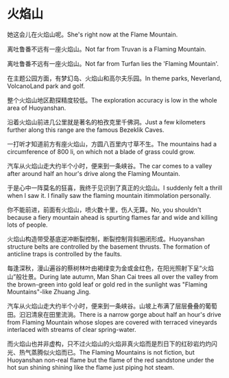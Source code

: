 # 火焰山

<p><span class="chinese">她这会儿在火焰山呢。</span><span class="english">She's right now at the Flame Mountain.</span></p>

<p><span class="chinese">离吐鲁番不远有一座火焰山。</span><span class="english">Not far from Truvan is a Flaming Mountain.</span></p>

<p><span class="chinese">离吐鲁番不远有一座火焰山。</span><span class="english">Not far from Turfan lies the 'Flaming Mountain'.</span></p>

<p><span class="chinese">在主题公园方面，有梦幻岛、火焰山和高尔夫乐园。</span><span class="english">In theme parks, Neverland, VolcanoLand park and golf.</span></p>

<p><span class="chinese">整个火焰山地区勘探精度较低。</span><span class="english">The exploration accuracy is low in the whole area of Huoyanshan.</span></p>

<p><span class="chinese">沿着火焰山前进几公里就是著名的柏孜克里千佛洞。</span><span class="english">Just a few kilometers further along this range are the famous Bezeklik Caves.</span></p>

<p><span class="chinese">一打听才知道前方有座火焰山，方圆八百里内寸草不生。</span><span class="english">The mountains had a circumference of 800 li, on which not a blade of grass could grow.</span></p>

<p><span class="chinese">汽车从火焰山走大约半个小时，便来到一条峡谷。</span><span class="english">The car comes to a valley after around half an hour's drive along the Flaming Mountain.</span></p>

<p><span class="chinese">于是心中一阵莫名的狂喜，我终于见识到了真正的火焰山。</span><span class="english">I suddenly felt a thrill when I saw it. I finally saw the flaming mountain itimmolation personally.</span></p>

<p><span class="chinese">你不能前进，前面有火焰山，喷火数十里，伤人无算。</span><span class="english">No, you shouldn't because a fiery mountain ahead is spurting flames far and wide and killing lots of people.</span></p>

<p><span class="chinese">火焰山构造带受基底逆冲断裂控制，断裂控制背斜圈闭形成。</span><span class="english">Huoyanshan structure belts are controlled by the basement thrusts. The formation of anticline traps is controlled by the faults.</span></p>

<p><span class="chinese">每逢深秋，漫山遍谷的蔡树林叶由褐绿变为金或金红色，在阳光照射下呈“火焰山”般壮景。</span><span class="english">During late autumn, Man Shan Cai trees all over the valley from the brown-green into gold leaf or gold red in the sunlight was "Flaming Mountains"-like Zhuang Jing.</span></p>

<p><span class="chinese">汽车从火焰山走大约半个小时，便来到一条峡谷。山坡上布满了层层叠叠的葡萄田。汩汩清泉在田里流淌。</span><span class="english">There is a narrow gorge about half an hour's drive from Flaming Mountain whose slopes are covered with terraced vineyards interlaced with streams of clear spring-water.</span></p>

<p><span class="chinese">而火焰山也并非虚构，只不过火焰山的火焰非真火焰而是烈日下的红砂岩灼灼闪光、热气蒸腾似火焰而已。</span><span class="english">The Flaming Mountains is not fiction, but Huoyanshan non-real flame but the flame of the red sandstone under the hot sun shining shining like the flame just piping hot steam.</span></p>

